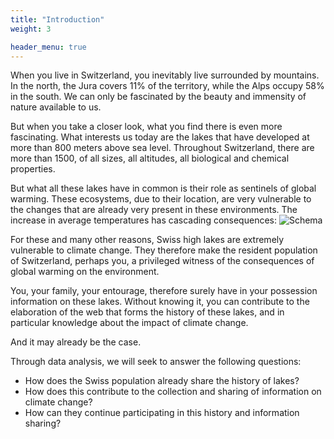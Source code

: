 ```yaml
---
title: "Introduction"
weight: 3

header_menu: true
---
```


When you live in Switzerland, you inevitably live surrounded by mountains. In the north, the Jura covers 11% of the territory, while the Alps occupy 58% in the south. We can only be fascinated by the beauty and immensity of nature available to us.

But when you take a closer look, what you find there is even more fascinating. What interests us today are the lakes that have developed at more than 800 meters above sea level. Throughout Switzerland, there are more than 1500, of all sizes, all altitudes, all biological and chemical properties.

But what all these lakes have in common is their role as sentinels of global warming. These ecosystems, due to their location, are very vulnerable to the changes that are already very present in these environments.
The increase in average temperatures has cascading consequences:
![Schema](images/cascade.png)

For these and many other reasons, Swiss high lakes are extremely vulnerable to climate change. They therefore make the resident population of Switzerland, perhaps you, a privileged witness of the consequences of global warming on the environment.

You, your family, your entourage, therefore surely have in your possession information on these lakes. Without knowing it, you can contribute to the elaboration of the web that forms the history of these lakes, and in particular knowledge about the impact of climate change.

And it may already be the case.

Through data analysis, we will seek to answer the following questions:
- How does the Swiss population already share the history of lakes?
- How does this contribute to the collection and sharing of information on climate change?
- How can they continue participating in this history and information sharing?